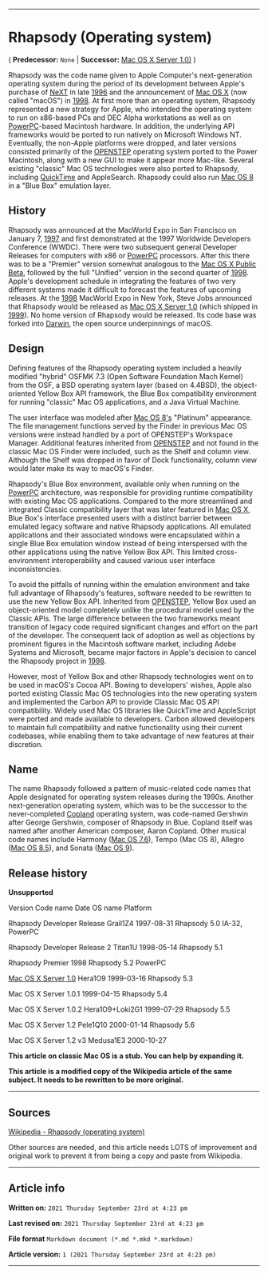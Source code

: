   
***

# Rhapsody (Operating system)

<!--
<details>
<summary><p>Click/tap here to expand/collapse</p>
<p>the dropdown containing the Mac OS X 10.2 logo</p></summary>

![https://github.com/seanpm2001/WacOS/blob/master/Graphics/MacOS_X/10.2_Jaguar/Jaguar-logo.png](https://github.com/seanpm2001/WacOS/blob/master/Graphics/MacOS_X/10.2_Jaguar/Jaguar-logo.png)

</details>
!-->

( **Predecessor:** `None` | **Successor:** [Mac OS X Server 1.0)](https://github.com/seanpm2001/WacOS/wiki/Mac-OS-X-Server-1-0/) )


Rhapsody was the code name given to Apple Computer's next-generation operating system during the period of its development between Apple's purchase of [NeXT](https://github.com/seanpm2001/WacOS/wiki/NeXT/) in late [1996](https://github.com/seanpm2001/WacOS/wiki/1996/) and the announcement of [Mac OS X](https://github.com/seanpm2001/WacOS/wiki/Mac-OS-X-10-0-Cheetah/) (now called "macOS") in [1998](https://github.com/seanpm2001/WacOS/wiki/1998/). At first more than an operating system, Rhapsody represented a new strategy for Apple, who intended the operating system to run on x86-based PCs and DEC Alpha workstations as well as on [PowerPC](https://github.com/seanpm2001/WacOS/wiki/PowerPC/)-based Macintosh hardware. In addition, the underlying API frameworks would be ported to run natively on Microsoft Windows NT. Eventually, the non-Apple platforms were dropped, and later versions consisted primarily of the [OPENSTEP](https://github.com/seanpm2001/WacOS/wiki/OPENSTEP/) operating system ported to the Power Macintosh, along with a new GUI to make it appear more Mac-like. Several existing "classic" Mac OS technologies were also ported to Rhapsody, including [QuickTime](https://github.com/seanpm2001/WacOS/wiki/QuickTime/) and AppleSearch. Rhapsody could also run [Mac OS 8](https://github.com/seanpm2001/WacOS/wiki/Mac-OS-8/) in a "Blue Box" emulation layer.

## History

Rhapsody was announced at the MacWorld Expo in San Francisco on January 7, [1997](https://github.com/seanpm2001/WacOS/wiki/1997/) and first demonstrated at the 1997 Worldwide Developers Conference (WWDC). There were two subsequent general Developer Releases for computers with x86 or [PowerPC](https://github.com/seanpm2001/WacOS/wiki/1997/) processors. After this there was to be a "Premier" version somewhat analogous to the [Mac OS X Public Beta](https://github.com/seanpm2001/WacOS/wiki/Mac-OS-X-Public-Beta/), followed by the full "Unified" version in the second quarter of [1998](https://github.com/seanpm2001/WacOS/wiki/1998/). Apple's development schedule in integrating the features of two very different systems made it difficult to forecast the features of upcoming releases. At the [1998](https://github.com/seanpm2001/WacOS/wiki/1998/) MacWorld Expo in New York, Steve Jobs announced that Rhapsody would be released as [Mac OS X Server 1.0](https://github.com/seanpm2001/WacOS/wiki/Mac-OS-X-Server-1-0/) (which shipped in [1999](https://github.com/seanpm2001/WacOS/wiki/1999/)). No home version of Rhapsody would be released. Its code base was forked into [Darwin](https://github.com/seanpm2001/WacOS/wiki/Darwin/), the open source underpinnings of macOS.

## Design

Defining features of the Rhapsody operating system included a heavily modified "hybrid" OSFMK 7.3 (Open Software Foundation Mach Kernel) from the OSF, a BSD operating system layer (based on 4.4BSD), the object-oriented Yellow Box API framework, the Blue Box compatibility environment for running "classic" Mac OS applications, and a Java Virtual Machine.

The user interface was modeled after [Mac OS 8's](https://github.com/seanpm2001/WacOS/wiki/Mac-OS-8/) "Platinum" appearance. The file management functions served by the Finder in previous Mac OS versions were instead handled by a port of OPENSTEP's Workspace Manager. Additional features inherited from [OPENSTEP](https://github.com/seanpm2001/WacOS/wiki/OPENSTEP/) and not found in the classic Mac OS Finder were included, such as the Shelf and column view. Although the Shelf was dropped in favor of Dock functionality, column view would later make its way to macOS's Finder.

Rhapsody's Blue Box environment, available only when running on the [PowerPC](https://github.com/seanpm2001/WacOS/wiki/PowerPC/) architecture, was responsible for providing runtime compatibility with existing Mac OS applications. Compared to the more streamlined and integrated Classic compatibility layer that was later featured in [Mac OS X](https://github.com/seanpm2001/WacOS/wiki/Mac-OS-X-10-0-Cheetah/), Blue Box's interface presented users with a distinct barrier between emulated legacy software and native Rhapsody applications. All emulated applications and their associated windows were encapsulated within a single Blue Box emulation window instead of being interspersed with the other applications using the native Yellow Box API. This limited cross-environment interoperability and caused various user interface inconsistencies.

To avoid the pitfalls of running within the emulation environment and take full advantage of Rhapsody's features, software needed to be rewritten to use the new Yellow Box API. Inherited from [OPENSTEP](https://github.com/seanpm2001/WacOS/wiki/OPENSTEP/), Yellow Box used an object-oriented model completely unlike the procedural model used by the Classic APIs. The large difference between the two frameworks meant transition of legacy code required significant changes and effort on the part of the developer. The consequent lack of adoption as well as objections by prominent figures in the Macintosh software market, including Adobe Systems and Microsoft, became major factors in Apple's decision to cancel the Rhapsody project in [1998](https://github.com/seanpm2001/WacOS/wiki/1998/).

However, most of Yellow Box and other Rhapsody technologies went on to be used in macOS's Cocoa API. Bowing to developers' wishes, Apple also ported existing Classic Mac OS technologies into the new operating system and implemented the Carbon API to provide Classic Mac OS API compatibility. Widely used Mac OS libraries like QuickTime and AppleScript were ported and made available to developers. Carbon allowed developers to maintain full compatibility and native functionality using their current codebases, while enabling them to take advantage of new features at their discretion.

## Name

The name Rhapsody followed a pattern of music-related code names that Apple designated for operating system releases during the 1990s. Another next-generation operating system, which was to be the successor to the never-completed [Copland](https://github.com/seanpm2001/WacOS/wiki/Copland/) operating system, was code-named Gershwin after George Gershwin, composer of Rhapsody in Blue. Copland itself was named after another American composer, Aaron Copland. Other musical code names include Harmony ([Mac OS 7.6](https://github.com/seanpm2001/WacOS/wiki/Mac-OS-7/)), Tempo (Mac OS 8), Allegro ([Mac OS 8.5](https://github.com/seanpm2001/WacOS/wiki/Mac-OS-8/)), and Sonata ([Mac OS 9](https://github.com/seanpm2001/WacOS/wiki/Mac-OS-9/)).

## Release history

**Unsupported**

Version 	Code name 	Date 	OS name 	Platform

Rhapsody Developer Release 	Grail1Z4 	1997-08-31 	Rhapsody 5.0 	IA-32, PowerPC

Rhapsody Developer Release 2 	Titan1U 	1998-05-14 	Rhapsody 5.1

Rhapsody Premier 		1998 	Rhapsody 5.2 	PowerPC

[Mac OS X Server 1.0](https://github.com/seanpm2001/WacOS/wiki/Mac-OS-X-Server-1-0/) 	Hera1O9 	1999-03-16 	Rhapsody 5.3

Mac OS X Server 1.0.1 	1999-04-15 	Rhapsody 5.4

Mac OS X Server 1.0.2 	Hera1O9+Loki2G1 	1999-07-29 	Rhapsody 5.5

Mac OS X Server 1.2 	Pele1Q10 	2000-01-14 	Rhapsody 5.6

Mac OS X Server 1.2 v3 	Medusa1E3 	2000-10-27

**This article on classic Mac OS is a stub. You can help by expanding it.**

**This article is a modified copy of the Wikipedia article of the same subject. It needs to be rewritten to be more original.**

***

## Sources

[Wikipedia - Rhapsody (operating system)](https://en.wikipedia.org/wiki/Rhapsody_(operating_system))

Other sources are needed, and this article needs LOTS of improvement and original work to prevent it from being a copy and paste from Wikipedia.

***

## Article info

**Written on:** `2021 Thursday September 23rd at 4:23 pm`

**Last revised on:** `2021 Thursday September 23rd at 4:23 pm`

**File format** `Markdown document (*.md *.mkd *.markdown)`

**Article version:** `1 (2021 Thursday September 23rd at 4:23 pm)`

***

<!-- Tools

Quick copy and paste

https://github.com/seanpm2001/WacOS/wiki/

!-->
